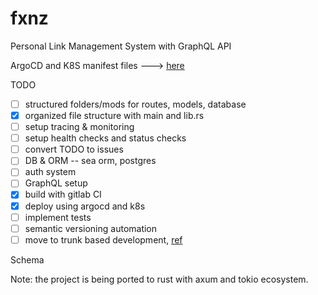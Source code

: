 # fxnz

Personal Link Management System with GraphQL API

ArgoCD and K8S manifest files ---> [here](https://gitlab.com/fivehanz/lms-cd-files)

TODO

- [ ] structured folders/mods for routes, models, database
- [x] organized file structure with main and lib.rs
- [ ] setup tracing & monitoring
- [ ] setup health checks and status checks
- [ ] convert TODO to issues
- [ ] DB & ORM -- sea orm, postgres
- [ ] auth system
- [ ] GraphQL setup
- [x] build with gitlab CI
- [x] deploy using argocd and k8s
- [ ] implement tests
- [ ] semantic versioning automation
- [ ] move to trunk based development, [ref](https://cloud.google.com/architecture/devops/devops-tech-trunk-based-development)

Schema

Note: the project is being ported to rust with axum and tokio ecosystem.
